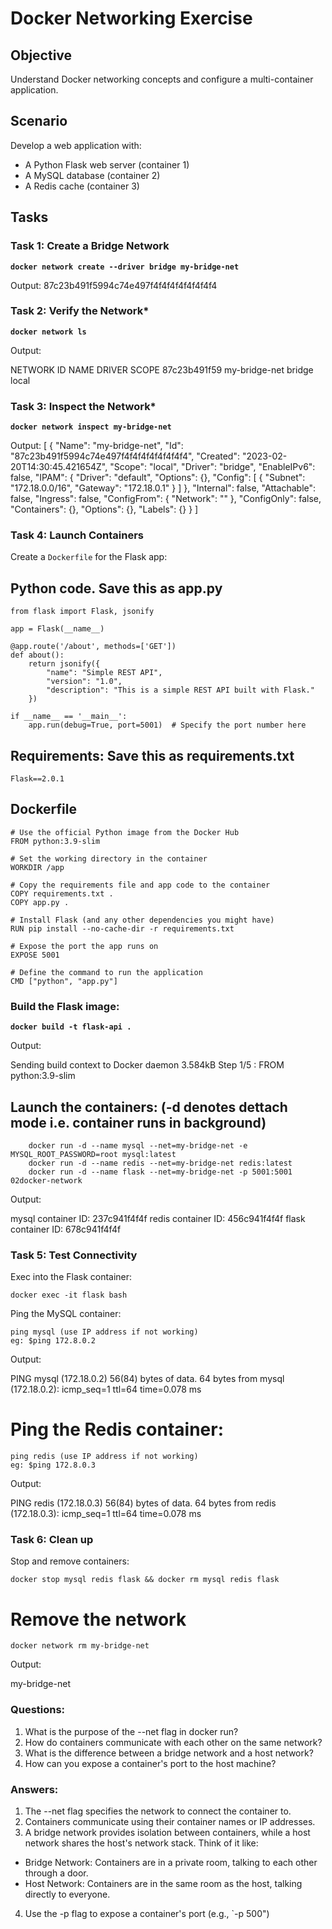 # Docker Networking Exercise

## Objective

Understand Docker networking concepts and configure a multi-container application.


## Scenario

Develop a web application with:


* A Python Flask web server (container 1)
* A MySQL database (container 2)
* A Redis cache (container 3)


## Tasks


### Task 1: Create a Bridge Network

**```docker network create --driver bridge my-bridge-net```**

Output:
87c23b491f5994c74e497f4f4f4f4f4f4f4f4

### Task 2: Verify the Network*

**```docker network ls```**

Output:

NETWORK ID     NAME           DRIVER    SCOPE
87c23b491f59   my-bridge-net   bridge    local

### Task 3: Inspect the Network*

**```docker network inspect my-bridge-net```**

Output:
[
    {
        "Name": "my-bridge-net",
        "Id": "87c23b491f5994c74e497f4f4f4f4f4f4f4f4",
        "Created": "2023-02-20T14:30:45.421654Z",
        "Scope": "local",
        "Driver": "bridge",
        "EnableIPv6": false,
        "IPAM": {
            "Driver": "default",
            "Options": {},
            "Config": [
                {
                    "Subnet": "172.18.0.0/16",
                    "Gateway": "172.18.0.1"
                }
            ]
        },
        "Internal": false,
        "Attachable": false,
        "Ingress": false,
        "ConfigFrom": {
            "Network": ""
        },
        "ConfigOnly": false,
        "Containers": {},
        "Options": {},
        "Labels": {}
    }
]

### Task 4: Launch Containers

Create a `Dockerfile` for the Flask app:

## Python code. Save this as app.py

```
from flask import Flask, jsonify

app = Flask(__name__)

@app.route('/about', methods=['GET'])
def about():
    return jsonify({
        "name": "Simple REST API",
        "version": "1.0",
        "description": "This is a simple REST API built with Flask."
    })

if __name__ == '__main__':
    app.run(debug=True, port=5001)  # Specify the port number here
```

## Requirements: Save this as requirements.txt
```
Flask==2.0.1
```

## Dockerfile

```
# Use the official Python image from the Docker Hub
FROM python:3.9-slim

# Set the working directory in the container
WORKDIR /app

# Copy the requirements file and app code to the container
COPY requirements.txt .
COPY app.py .

# Install Flask (and any other dependencies you might have)
RUN pip install --no-cache-dir -r requirements.txt

# Expose the port the app runs on
EXPOSE 5001

# Define the command to run the application
CMD ["python", "app.py"]

```

### Build the Flask image:

**```docker build -t flask-api .```**

Output:

Sending build context to Docker daemon  3.584kB
Step 1/5 : FROM python:3.9-slim

## Launch the containers: (-d denotes dettach mode i.e. container runs in background)

```
    docker run -d --name mysql --net=my-bridge-net -e MYSQL_ROOT_PASSWORD=root mysql:latest
    docker run -d --name redis --net=my-bridge-net redis:latest
    docker run -d --name flask --net=my-bridge-net -p 5001:5001 02docker-network
```

Output:

mysql container ID: 237c941f4f4f
redis container ID: 456c941f4f4f
flask container ID: 678c941f4f4f


### Task 5: Test Connectivity

Exec into the Flask container:

```
docker exec -it flask bash
```

Ping the MySQL container:

```
ping mysql (use IP address if not working)
eg: $ping 172.8.0.2
```

Output:

PING mysql (172.18.0.2) 56(84) bytes of data.
64 bytes from mysql (172.18.0.2): icmp_seq=1 ttl=64 time=0.078 ms


# Ping the Redis container:

```
ping redis (use IP address if not working)
eg: $ping 172.8.0.3
```

Output:

PING redis (172.18.0.3) 56(84) bytes of data.
64 bytes from redis (172.18.0.3): icmp_seq=1 ttl=64 time=0.078 ms

### Task 6: Clean up

Stop and remove containers:

```
docker stop mysql redis flask && docker rm mysql redis flask
```

# Remove the network

```
docker network rm my-bridge-net
```

Output:

my-bridge-net

### Questions:

1. What is the purpose of the --net flag in docker run?
2. How do containers communicate with each other on the same network?
3. What is the difference between a bridge network and a host network?
4. How can you expose a container's port to the host machine?


### Answers:

1. The --net flag specifies the network to connect the container to.
2. Containers communicate using their container names or IP addresses.
3. A bridge network provides isolation between containers, while a host network shares the host's network stack. Think of it like:
- Bridge Network: Containers are in a private room, talking to each other through a door.
- Host Network: Containers are in the same room as the host, talking directly to everyone.
4. Use the -p flag to expose a container's port (e.g., `-p 500")
